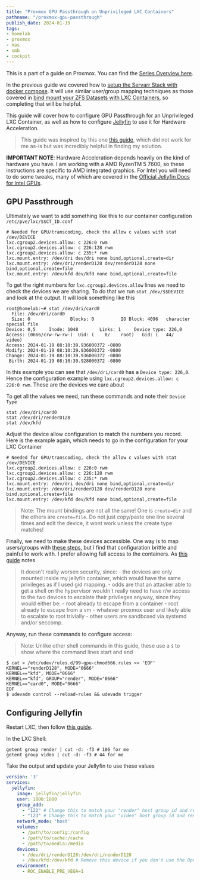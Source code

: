 ```yaml
---
title: "Proxmox GPU Passthrough on Unprivileged LXC Containers"
pathname: "/proxmox-gpu-passthrough"
publish_date: 2024-01-19
tags:
- homelab
- proxmox
- nas
- smb
- cockpit
---
```


This is a part of a guide on Proxmox. You can find the [Series Overview here](/proxmox-series).

In the previous guide we covered how to [setup the Servarr Stack with docker compose](/proxmox-servarr-stack). It will use similar user/group mapping techniques as those covered in [bind mount your ZFS Datasets with LXC Containers](/proxmox-zfs-mounts), so completing that will be helpful.

This guide will cover how to configure GPU Passthrough for an Unprivileged LXC Container, as well as how to configure [Jellyfin](https://jellyfin.org/) to use it for Hardware Acceleration.

> This guide was inspired by this one [this guide](https://dustri.org/b/video-acceleration-in-jellyfin-inside-a-proxmox-container.html), which did not work for me as-is but was incredibly helpful in finding my solution.

**IMPORTANT NOTE**: Hardware Acceleration depends heavily on the kind of hardware you have. I am working with a AMD RyzenTM 5 7600, so these instructions are specific to AMD integrated graphics. For Intel you will need to do some tweaks, many of which are covered in the [Official Jellyfin Docs for Intel GPUs](https://jellyfin.org/docs/general/administration/hardware-acceleration/intel).

## GPU Passthrough

Ultimately we want to add something like this to our container configuration `/etc/pve/lxc/$$CT_ID.conf`

```
# Needed for GPU/transcoding, check the allow c values with stat /dev/DEVICE
lxc.cgroup2.devices.allow: c 226:0 rwm
lxc.cgroup2.devices.allow: c 226:128 rwm
lxc.cgroup2.devices.allow: c 235:* rwm
lxc.mount.entry: /dev/dri dev/dri none bind,optional,create=dir
lxc.mount.entry: /dev/dri/renderD128 dev/renderD128 none bind,optional,create=file
lxc.mount.entry: /dev/kfd dev/kfd none bind,optional,create=file
```

To get the right numbers for `lxc.cgroup2.devices.allow` lines we need to check the devices we are sharing. To do that we run `stat /dev/$$DEVICE` and look at the output. It will look something like this

```
root@homelab:~# stat /dev/dri/card0 
  File: /dev/dri/card0
  Size: 0               Blocks: 0          IO Block: 4096   character special file
Device: 0,5     Inode: 1048        Links: 1     Device type: 226,0
Access: (0666/crw-rw-rw-)  Uid: (    0/    root)   Gid: (   44/   video)
Access: 2024-01-19 08:10:39.936000372 -0800
Modify: 2024-01-19 08:10:39.936000372 -0800
Change: 2024-01-19 08:10:39.936000372 -0800
 Birth: 2024-01-19 08:10:39.928000372 -0800
```

In this example you can see that `/dev/dri/card0` has a `Device type: 226,0`. Hence the configuration example using `lxc.cgroup2.devices.allow: c 226:0 rwm`. These are the devices we care about

To get all the values we need, run these commands and note their `Device Type`

```
stat /dev/dri/card0
stat /dev/dri/renderD128
stat /dev/kfd
```

Adjust the device allow configuration to match the numbers you record. Here is the example again, which needs to go in the configuration for your LXC Container

```
# Needed for GPU/transcoding, check the allow c values with stat /dev/DEVICE
lxc.cgroup2.devices.allow: c 226:0 rwm
lxc.cgroup2.devices.allow: c 226:128 rwm
lxc.cgroup2.devices.allow: c 235:* rwm
lxc.mount.entry: /dev/dri dev/dri none bind,optional,create=dir
lxc.mount.entry: /dev/dri/renderD128 dev/renderD128 none bind,optional,create=file
lxc.mount.entry: /dev/kfd dev/kfd none bind,optional,create=file
```

> Note: The mount bindings are not all the same! One is `create=dir` and the others are `create=file`. Do not just copy/paste one line several times and edit the device, it wont work unless the create type matches!

Finally, we need to make these devices accessible. One way is to map users/groups with [these steps](https://pve.proxmox.com/wiki/Unprivileged_LXC_containers#Using_local_directory_bind_mount_points), but I find that configuration brittle and painful to work with. I prefer allowing full access to the containers. As [this guide](https://dustri.org/b/video-acceleration-in-jellyfin-inside-a-proxmox-container.html) notes

> It doesn't really worsen security, since: - the devices are only mounted inside my jellyfin container, which would have the same privileges as if I used gid mapping. - odds are that an attacker able to get a shell on the hypervisor wouldn't really need to have r/w access to the two devices to escalate their privileges anyway, since they would either be: - root already to escape from a container - root already to escape from a vm - whatever proxmox user and likely able to escalate to root trivially - other users are sandboxed via systemd and/or seccomp.

Anyway, run these commands to configure access:

> Note: Unlike other shell commands in this guide, these use a `$` to show where the command lines start and end

```
$ cat > /etc/udev/rules.d/99-gpu-chmod666.rules << 'EOF'
KERNEL=="renderD128", MODE="0666"
KERNEL=="kfd", MODE="0666"
KERNEL=="kfd", GROUP="render", MODE="0666" 
KERNEL=="card0", MODE="0666"
EOF
$ udevadm control --reload-rules && udevadm trigger
```

## Configuring Jellyfin

Restart LXC, then follow [this guide](https://jellyfin.org/docs/general/administration/hardware-acceleration/amd#configure-with-linux-virtualization).

In the LXC Shell:

```
getent group render | cut -d: -f3 # 106 for me
getent group video | cut -d: -f3 # 44 for me
```

Take the output and update your Jellyfin to use these values

```yaml
version: '3'
services:
  jellyfin:
    image: jellyfin/jellyfin
    user: 1000:1000
    group_add:
      - "122" # Change this to match your "render" host group id and remove this comment
      - "123" # Change this to match your "video" host group id and remove this comment
    network_mode: 'host'
    volumes:
      - /path/to/config:/config
      - /path/to/cache:/cache
      - /path/to/media:/media
    devices:
      - /dev/dri/renderD128:/dev/dri/renderD128
      - /dev/kfd:/dev/kfd # Remove this device if you don't use the OpenCL tone-mapping
    environment:
      - ROC_ENABLE_PRE_VEGA=1
```